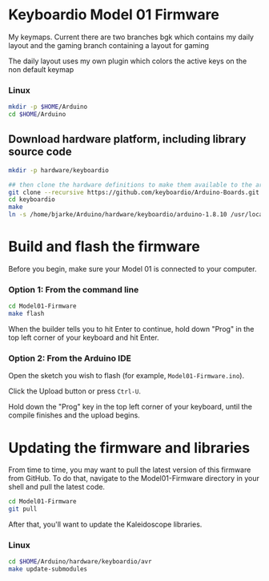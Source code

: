 # Keyboardio Model 01 Firmware
My keymaps. Current there are two branches bgk which contains my daily layout and the gaming branch containing a layout for gaming

The daily layout uses my own plugin which colors the active keys on the non default keymap





### Linux

```sh
mkdir -p $HOME/Arduino
cd $HOME/Arduino
```

## Download hardware platform, including library source code

```sh
mkdir -p hardware/keyboardio

## then clone the hardware definitions to make them available to the arduino environment
git clone --recursive https://github.com/keyboardio/Arduino-Boards.git hardware/keyboardio/avr
cd keyboardio
make
ln -s /home/bjarke/Arduino/hardware/keyboardio/arduino-1.8.10 /usr/local/arduino

````


# Build and flash the firmware

Before you begin, make sure your Model 01 is connected to your computer.

### Option 1: From the command line

```sh
cd Model01-Firmware
make flash
```

When the builder tells you to hit Enter to continue, hold down "Prog" in the top left corner of your keyboard and hit Enter.

### Option 2: From the Arduino IDE


Open the sketch you wish to flash (for example, `Model01-Firmware.ino`).

Click the Upload button or press `Ctrl-U`.

Hold down the "Prog" key in the top left corner of your keyboard, until the compile finishes and the upload begins.



# Updating the firmware and libraries

From time to time, you may want to pull the latest version of this firmware from GitHub. To do that, navigate to the Model01-Firmware directory in your shell and pull the latest code.

```sh
cd Model01-Firmware
git pull
```

After that, you'll want to update the Kaleidoscope libraries.


### Linux

```sh
cd $HOME/Arduino/hardware/keyboardio/avr
make update-submodules
```


